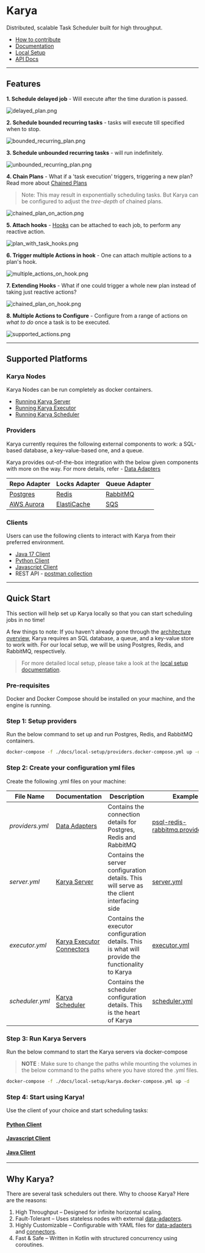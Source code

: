 # Karya

Distributed, scalable Task Scheduler built for high throughput.

- [How to contribute](.github/CONTRIBUTING.md)
- [Documentation](./docs/documentation/)
- [Local Setup](./docs/documentation/LOCAL_SETUP.md)
- [API Docs](https://saumya-bhatt.github.io/karya/)

---

## Features

**1. Schedule delayed job** - Will execute after the time duration is passed.

![delayed_plan.png](./docs/media/illustrations/delayed_plan.png)

**2. Schedule bounded recurring tasks** - tasks will execute till specified when to stop.

![bounded_recurring_plan.png](./docs/media/illustrations/bounded_recurring_plan.png)

**3. Schedule unbounded recurring tasks** - will run indefinitely.

![unbounded_recurring_plan.png](./docs/media/illustrations/unbounded_recurring_plan.png)

**4. Chain Plans** - What if a 'task execution' triggers, triggering a new plan? Read more about [Chained Plans](./docs/documentation/CONNECTORS.md/#chained-plans)

> Note: This may result in exponentially scheduling tasks. But Karya can be configured to adjust the _tree-depth_ of chained plans. 

![chained_plan_on_action.png](./docs/media/illustrations/chained_plans_on_action.png)

**5. Attach hooks** - [Hooks](./docs/documentation/HOOKS.md) can be attached to each job, to perform any reactive action.

![plan_with_task_hooks.png](./docs/media/illustrations/plan_with_task_hooks.png)

**6. Trigger multiple Actions in hook** - One can attach multiple actions to a plan's hook.

![multiple_actions_on_hook.png](./docs/media/illustrations/multiple_actions_on_hook.png)

**7. Extending Hooks** - What if one could trigger a whole new plan instead of taking just reactive actions?

![chained_plan_on_hook.png](./docs/media/illustrations/chained_plan_on_hook.png)

**8. Multiple Actions to Configure** - Configure from a range of actions on _what to do_ once a task is to be executed.

![supported_actions.png](./docs/media/illustrations/supported_actions.png)

---

## Supported Platforms

### Karya Nodes

Karya Nodes can be run completely as docker containers.

- [Running Karya Server](./docs/documentation/LOCAL_SETUP.md#running-karya-server)
- [Running Karya Executor](./docs/documentation/LOCAL_SETUP.md#running-karya-executor)
- [Running Karya Scheduler](./docs/documentation/LOCAL_SETUP.md#running-karya-scheduler)

### Providers

Karya currently requires the following external components to work: a SQL-based database, a key-value-based one, and a queue.

Karya provides out-of-the-box integration with the below given components with more on the way. For more details, refer - [Data Adapters](./docs/documentation/DATA_ADAPTERS.md)

| Repo Adapter                                     | Locks Adapter                                            | Queue Adapter                         |
|--------------------------------------------------|----------------------------------------------------------|---------------------------------------|
| [Postgres](https://www.postgresql.org/)          | [Redis](https://redis.io/)                               | [RabbitMQ](https://www.rabbitmq.com/) |
| [AWS Aurora](https://aws.amazon.com/rds/aurora/) | [ElastiCache](https://aws.amazon.com/elasticache/redis/) | [SQS](https://aws.amazon.com/sqs/)    |

### Clients

Users can use the following clients to interact with Karya from their preferred environment.

- [Java 17 Client](./docs/documentation/CLIENT.md)
- [Python Client](https://github.com/Saumya-Bhatt/karya-python-client)
- [Javascript Client](https://github.com/Saumya-Bhatt/karya-javascript-client)
- REST API - [postman collection](./docs/media/Karya.postman_collection.json)
---

## Quick Start

This section will help set up Karya locally so that you can start scheduling jobs in no time!

A few things to note: If you haven't already gone through the [architecture overview](./docs/documentation/ARCHITECTURE.md), Karya requires an SQL database, a queue, and a key-value store to work with. For our local setup, we will be using Postgres, Redis, and RabbitMQ, respectively.

> For more detailed local setup, please take a look at the [local setup documentation](./docs/documentation/LOCAL_SETUP.md).

### Pre-requisites

Docker and Docker Compose should be installed on your machine, and the engine is running.

### Step 1: Setup providers

Run the below command to set up and run Postgres, Redis, and RabbitMQ containers.

```bash
docker-compose -f ./docs/local-setup/providers.docker-compose.yml up -d
``` 

### Step 2: Create your configuration yml files

Create the following .yml files on your machine:

| File Name       | Documentation                                                                                                  | Description                                                                                       | Example                                                               |
|-----------------|----------------------------------------------------------------------------------------------------------------|---------------------------------------------------------------------------------------------------|-----------------------------------------------------------------------|
| _providers.yml_ | [Data Adapters](./docs/documentation/DATA_ADAPTERS.md)                                                         | Contains the connection details for Postgres, Redis and RabbitMQ                                  | [psql-redis-rabbitmq.providers.yml](./configs/providers/psql-redis-rabbitmq.providers.yml) |
| _server.yml_    | [Karya Server](./docs/documentation/COMPONENTS.md#Server)                                                      | Contains the server configuration details. This will serve as the client interfacing side         | [server.yml](./configs/server.yml)                                  |
| _executor.yml_  | [Karya Executor](./docs/documentation/COMPONENTS.md#Executor) [Connectors](./docs/documentation/CONNECTORS.md) | Contains the executor configuration details. This is what will provide the functionality to Karya | [executor.yml](./configs/executor.yml)                                |
| _scheduler.yml_ | [Karya Scheduler](./docs/documentation/COMPONENTS.md#Scheduler)                                                | Contains the scheduler configuration details. This is the heart of Karya                           | [scheduler.yml](./configs/scheduler.yml)                               |

### Step 3: Run Karya Servers

Run the below command to start the Karya servers via docker-compose

> __NOTE__ : Make sure to change the paths while mounting the volumes in the below command to the paths where you have stored the .yml files.

```bash
docker-compose -f ./docs/local-setup/karya.docker-compose.yml up -d
```

### Step 4: Start using Karya!

Use the client of your choice and start scheduling tasks:

#### [Python Client](https://github.com/Saumya-Bhatt/karya-python-client)
#### [Javascript Client](https://github.com/Saumya-Bhatt/karya-javascript-client)
#### [Java Client](./docs/documentation/CLIENT.md)

---

## Why Karya?

There are several task schedulers out there. Why to choose Karya? Here are the reasons:

1. High Throughput – Designed for infinite horizontal scaling.
2. Fault-Tolerant – Uses stateless nodes with external [data-adapters](./docs/documentation/DATA_ADAPTERS.md).
3. Highly Customizable – Configurable with YAML files for [data-adapters](./docs/documentation/DATA_ADAPTERS.md) and [connectors](./docs/documentation/CONNECTORS.md).
4. Fast & Safe – Written in Kotlin with structured concurrency using coroutines.
